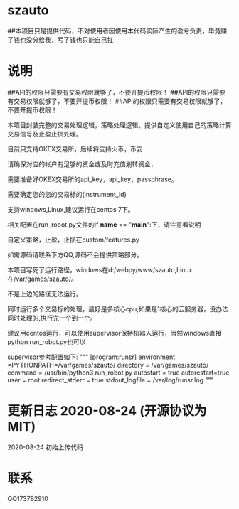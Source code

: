 # szauto

##本项目只是提供代码，不对使用者因使用本代码实际产生的盈亏负责，毕竟赚了钱也没分给我，亏了钱也只能自己扛

# 说明

##API的权限只需要有交易权限就够了，不要开提币权限！
##API的权限只需要有交易权限就够了，不要开提币权限！
##API的权限只需要有交易权限就够了，不要开提币权限！

本项目封装完整的交易处理逻辑，策略处理逻辑。提供自定义使用自己的策略计算交易信号及止盈止损处理。

目前只支持OKEX交易所，后续将支持火币，币安

请确保对应的帐户有足够的资金或及时充值划转资金，

需要准备好OKEX交易所的api_key，api_key，passphrase。

需要确定您的您的交易标的(instrument_id)

支持windows,Linux,建议运行在centos 7下。

相关配置在run_robot.py文件的if __name__ == "__main__":下，请注意看说明

自定义策略，止盈，止损在custom/features.py

如需源码请联系下方QQ,源码不会提供策略部分。

本项目写死了运行路径，windows在d:/webpy/www/szauto,Linux在/var/games/szauto/。

不是上边的路径无法运行。

同时运行多个交易标的处理，最好是多核心cpu,如果是1核心的云服务器，没办法同时处理的,执行完一个到一个。

建议用centos运行，可以使用supervisor保持机器人运行，当然windows直接python run_robot.py也可以
    
supervisor参考配置如下:
"""
[program:runsr]
environment =PYTHONPATH=/var/games/szauto/
directory = /var/games/szauto/
command = /usr/bin/python3 run_robot.py
autostart = true
autorestart=true
user = root
redirect_stderr = true
stdout_logfile = /var/log/runsr.log
"""
    
# 更新日志  2020-08-24 (开源协议为MIT)


2020-08-24
初始上传代码


# 联系
QQ173782910
